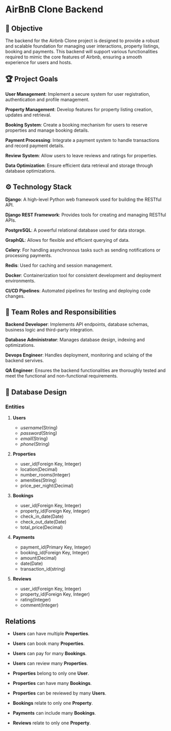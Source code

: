 # AirBnB Clone Backend

## :rocket: Objective

The backend for the Airbnb Clone project is designed to provide a robust and 
scalable foundation for managing user interactions, property listings, booking and payments. This backend will support various functionalities required to 
mimic the core features of Airbnb, ensuring a smooth experience for users and 
hosts.

## :trophy: Project Goals

**User Management**: Implement a secure system for user registration, authentication and profile management.

**Property Management**: Develop features for property listing creation, updates and retrieval.

**Booking System**: Create a booking mechanism for users to reserve properties and manage booking details.

**Payment Processing**: Integrate a payment system to handle transactions and record payment details.

**Review System**: Allow users to leave reviews and ratings for properties.

**Data Optimization**: Ensure efficient data retrieval and storage through database optimizations.

## :gear: Technology Stack

**Django**: A high-level Python web framework used for building the RESTful API.

**Django REST Framework**: Provides tools for creating and managing RESTful APIs.

**PostgreSQL**: A powerful relational database used for data storage.

**GraphQL**: Allows for flexible and efficient querying of data.

**Celery**: For handling asynchronous tasks such as sending notifications or processing payments.

**Redis**: Used for caching and session management.

**Docker**: Containerization tool for consistent development and deployment environments.

**CI/CD Pipelines**: Automated pipelines for testing and deploying code changes.

## :busts_in_silhouette: Team Roles and Responsibilities

**Backend Developer**: Implements API endpoints, database schemas, business logic and third-party integration.

**Database Administrator**: Manages database design, indexing and optimizations.

**Devops Engineer**: Handles deployment, monitoring and sclaing of the backend servives.

**QA Engineer**: Ensures the backend functionalities are thoroughly tested and meet the functional and non-functional requirements.

## :memo: Database Design

### Entities

1. **Users**
   * *username*(String)
   * *password*(String)
   * *email*(String)
   * *phone*(String)
   
2. **Properties**
   * user_id(Foreign Key, Integer)
   * location(Decimal)
   * number_rooms(Integer)
   * amenities(String)
   * price_per_night(Decimal)
   
3. **Bookings**
   * user_id(Foreign Key, Integer)
   * property_id(Foreign Key, Integer)
   * check_in_date(Date)
   * check_out_date(Date)
   * total_price(Decimal)
   
4. **Payments**
   * payment_id(Primary Key, Integer)
   * booking_id(Foreign Key, Integer)
   * amount(Decimal)
   * date(Date)
   * transaction_id(string)
   
5. **Reviews**
   * user_id(Foreign Key, Integer)
   * property_id(Foreign Key, Integer)
   * rating(Integer)
   * comment(Integer)

## Relations

* **Users** can have multiple **Properties**.
* **Users** can book many **Properties**.
* **Users** can pay for many **Bookings**.
* **Users** can review many **Properties**.

* **Properties** belong to only one **User**.
* **Properties** can have many **Bookings**.
* **Properties** can be reviewed by many **Users**.

* **Bookings** relate to only one **Property**.

* **Payments** can include many **Bookings**.

* **Reviews** relate to only one **Property**.

## 

